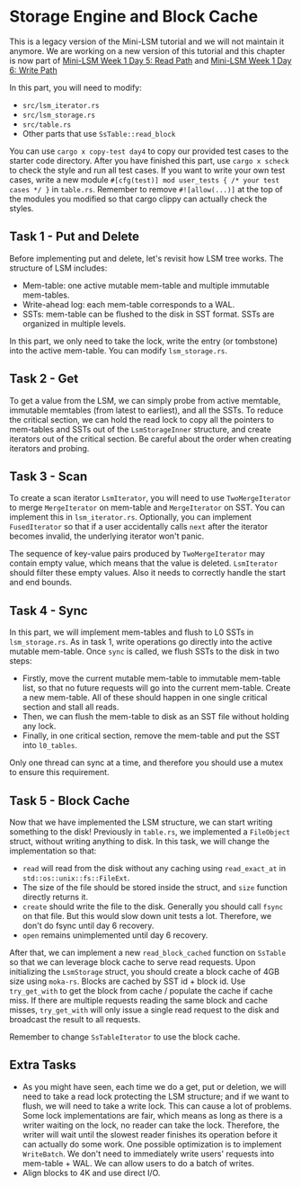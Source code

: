 # Storage Engine and Block Cache

<div class="warning">

This is a legacy version of the Mini-LSM tutorial and we will not maintain it anymore. We are working on a new version of this tutorial and this chapter is now part of [Mini-LSM Week 1 Day 5: Read Path](./week1-05-read-path.md) and [Mini-LSM Week 1 Day 6: Write Path](./week1-06-write-path.md)

</div>

<!-- toc -->

In this part, you will need to modify:

* `src/lsm_iterator.rs`
* `src/lsm_storage.rs`
* `src/table.rs`
* Other parts that use `SsTable::read_block`

You can use `cargo x copy-test day4` to copy our provided test cases to the starter code directory. After you have
finished this part, use `cargo x scheck` to check the style and run all test cases. If you want to write your own
test cases, write a new module `#[cfg(test)] mod user_tests { /* your test cases */ }` in `table.rs`. Remember to remove
`#![allow(...)]` at the top of the modules you modified so that cargo clippy can actually check the styles.

## Task 1 - Put and Delete

Before implementing put and delete, let's revisit how LSM tree works. The structure of LSM includes:

* Mem-table: one active mutable mem-table and multiple immutable mem-tables.
* Write-ahead log: each mem-table corresponds to a WAL.
* SSTs: mem-table can be flushed to the disk in SST format. SSTs are organized in multiple levels.

In this part, we only need to take the lock, write the entry (or tombstone) into the active mem-table. You can modify
`lsm_storage.rs`.

## Task 2 - Get

To get a value from the LSM, we can simply probe from active memtable, immutable memtables (from latest to earliest),
and all the SSTs. To reduce the critical section, we can hold the read lock to copy all the pointers to mem-tables and
SSTs out of the `LsmStorageInner` structure, and create iterators out of the critical section. Be careful about the
order when creating iterators and probing.

## Task 3 - Scan

To create a scan iterator `LsmIterator`, you will need to use `TwoMergeIterator` to merge `MergeIterator` on mem-table
and `MergeIterator` on SST. You can implement this in `lsm_iterator.rs`. Optionally, you can implement `FusedIterator`
so that if a user accidentally calls `next` after the iterator becomes invalid, the underlying iterator won't panic.

The sequence of key-value pairs produced by `TwoMergeIterator` may contain empty value, which means that the value is
deleted. `LsmIterator` should filter these empty values. Also it needs to correctly handle the start and end bounds.

## Task 4 - Sync

In this part, we will implement mem-tables and flush to L0 SSTs in `lsm_storage.rs`. As in task 1, write operations go
directly into the active mutable mem-table. Once `sync` is called, we flush SSTs to the disk in two steps:

* Firstly, move the current mutable mem-table to immutable mem-table list, so that no future requests will go into the
  current mem-table. Create a new mem-table. All of these should happen in one single critical section and stall all
  reads.
* Then, we can flush the mem-table to disk as an SST file without holding any lock.
* Finally, in one critical section, remove the mem-table and put the SST into `l0_tables`.

Only one thread can sync at a time, and therefore you should use a mutex to ensure this requirement.

## Task 5 - Block Cache

Now that we have implemented the LSM structure, we can start writing something to the disk! Previously in `table.rs`,
we implemented a `FileObject` struct, without writing anything to disk. In this task, we will change the implementation
so that:

* `read` will read from the disk without any caching using `read_exact_at` in `std::os::unix::fs::FileExt`.
* The size of the file should be stored inside the struct, and `size` function directly returns it.
* `create` should write the file to the disk. Generally you should call `fsync` on that file. But this would slow down
  unit tests a lot. Therefore, we don't do fsync until day 6 recovery.
* `open` remains unimplemented until day 6 recovery.

After that, we can implement a new `read_block_cached` function on `SsTable` so that we can leverage block cache to
serve read requests. Upon initializing the `LsmStorage` struct, you should create a block cache of 4GB size using
`moka-rs`. Blocks are cached by SST id + block id. Use `try_get_with` to get the block from cache / populate the cache
if cache miss. If there are multiple requests reading the same block and cache misses, `try_get_with` will only issue a
single read request to the disk and broadcast the result to all requests.

Remember to change `SsTableIterator` to use the block cache.

## Extra Tasks

* As you might have seen, each time we do a get, put or deletion, we will need to take a read lock protecting the LSM
  structure; and if we want to flush, we will need to take a write lock. This can cause a lot of problems. Some
  lock implementations are fair, which means as long as there is a writer waiting on the lock, no reader can take
  the lock. Therefore, the writer will wait until the slowest reader finishes its operation before it can actually
  do some work. One possible optimization is to implement `WriteBatch`. We don't need to immediately write users'
  requests into mem-table + WAL. We can allow users to do a batch of writes.
* Align blocks to 4K and use direct I/O.
